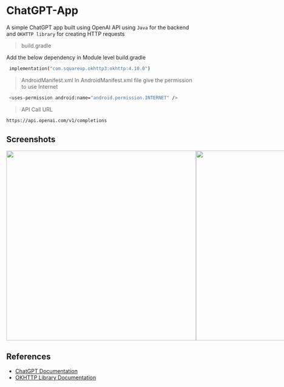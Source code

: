 # ChatGPT-App

A simple ChatGPT app built using OpenAI API using `Java` for the backend and `OKHTTP library` for creating HTTP requests

> build.gradle

Add the below dependency in Module level build.gradle
```bash
 implementation("com.squareup.okhttp3:okhttp:4.10.0")
```

> AndroidManifest.xml
In AndroidManifest.xml file give the permission to use Internet

```bash
 <uses-permission android:name="android.permission.INTERNET" />
```

> API Call URL

```bash
https://api.openai.com/v1/completions
```

## Screenshots

<div style="display:flex">
<img src="https://github.com/pkini2002/Social-media-web-app/assets/84091455/e53c7c4f-4b1b-4164-9917-a6096e72843a" width="500" height="500">
<img src="https://github.com/pkini2002/Social-media-web-app/assets/84091455/4cbf80eb-f346-409e-81fc-46d6bf23a022" width="500" height="500">
</div>


## References

- <a href="https://platform.openai.com/docs/introduction">ChatGPT Documentation</a>
- <a href="https://square.github.io/okhttp/">OKHTTP Library Documentation</a>
